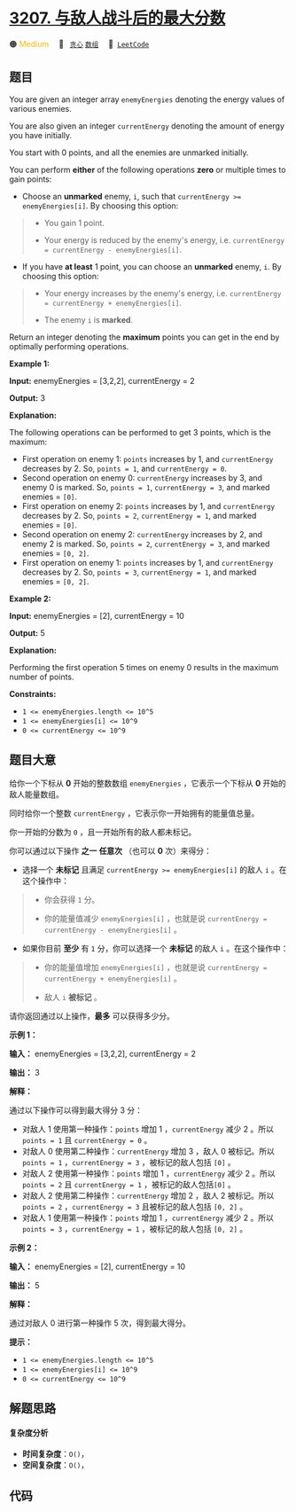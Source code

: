 # [3207. 与敌人战斗后的最大分数](https://leetcode.com/problems/maximum-points-after-enemy-battles)

🟠 <font color=#ffb800>Medium</font>&emsp; 🔖&ensp; [`贪心`](/leetcode/outline/tag/greedy.md) [`数组`](/leetcode/outline/tag/array.md)&emsp; 🔗&ensp;[`LeetCode`](https://leetcode.com/problems/maximum-points-after-enemy-battles)


## 题目

You are given an integer array `enemyEnergies` denoting the energy values of
various enemies.

You are also given an integer `currentEnergy` denoting the amount of energy
you have initially.

You start with 0 points, and all the enemies are unmarked initially.

You can perform **either** of the following operations **zero** or multiple
times to gain points:

  * Choose an **unmarked** enemy, `i`, such that `currentEnergy >= enemyEnergies[i]`. By choosing this option: 
> 
> * You gain 1 point.
> 
> * Your energy is reduced by the enemy's energy, i.e. `currentEnergy = currentEnergy - enemyEnergies[i]`.
  * If you have **at least** 1 point, you can choose an **unmarked** enemy, `i`. By choosing this option: 
> 
> * Your energy increases by the enemy's energy, i.e. `currentEnergy = currentEnergy + enemyEnergies[i]`.
> 
> * The enemy `i` is **marked**.

Return an integer denoting the **maximum** points you can get in the end by
optimally performing operations.



**Example 1:**

**Input:** enemyEnergies = [3,2,2], currentEnergy = 2

**Output:** 3

**Explanation:**

The following operations can be performed to get 3 points, which is the
maximum:

  * First operation on enemy 1: `points` increases by 1, and `currentEnergy` decreases by 2. So, `points = 1`, and `currentEnergy = 0`.
  * Second operation on enemy 0: `currentEnergy` increases by 3, and enemy 0 is marked. So, `points = 1`, `currentEnergy = 3`, and marked enemies = `[0]`.
  * First operation on enemy 2: `points` increases by 1, and `currentEnergy` decreases by 2. So, `points = 2`, `currentEnergy = 1`, and marked enemies = `[0]`.
  * Second operation on enemy 2: `currentEnergy` increases by 2, and enemy 2 is marked. So, `points = 2`, `currentEnergy = 3`, and marked enemies = `[0, 2]`.
  * First operation on enemy 1: `points` increases by 1, and `currentEnergy` decreases by 2. So, `points = 3`, `currentEnergy = 1`, and marked enemies = `[0, 2]`.

**Example 2:**

**Input:** enemyEnergies = [2], currentEnergy = 10

**Output:** 5

**Explanation:**

Performing the first operation 5 times on enemy 0 results in the maximum
number of points.



**Constraints:**

  * `1 <= enemyEnergies.length <= 10^5`
  * `1 <= enemyEnergies[i] <= 10^9`
  * `0 <= currentEnergy <= 10^9`


## 题目大意

给你一个下标从 **0**  开始的整数数组 `enemyEnergies` ，它表示一个下标从 **0**  开始的敌人能量数组。

同时给你一个整数 `currentEnergy` ，它表示你一开始拥有的能量值总量。

你一开始的分数为 `0` ，且一开始所有的敌人都未标记。

你可以通过以下操作 **之一**  **任意次** （也可以 **0**  次）来得分：

  * 选择一个 **未标记**  且满足 `currentEnergy >= enemyEnergies[i]` 的敌人 `i` 。在这个操作中： 
> 
> * 你会获得 `1` 分。
> 
> * 你的能量值减少 `enemyEnergies[i]` ，也就是说 `currentEnergy = currentEnergy - enemyEnergies[i]` 。
  * 如果你目前 **至少**  有 `1` 分，你可以选择一个 **未标记**  的敌人 `i` 。在这个操作中： 
> 
> * 你的能量值增加 `enemyEnergies[i]` ，也就是说 `currentEnergy = currentEnergy + enemyEnergies[i]` 。
> 
> * 敌人 `i` **被标记**  。

请你返回通过以上操作，**最多**  可以获得多少分。



**示例 1：**

**输入：** enemyEnergies = [3,2,2], currentEnergy = 2

**输出：** 3

**解释：**

通过以下操作可以得到最大得分 3 分：

  * 对敌人 1 使用第一种操作：`points` 增加 1 ，`currentEnergy` 减少 2 。所以 `points = 1` 且 `currentEnergy = 0` 。
  * 对敌人 0 使用第二种操作：`currentEnergy` 增加 3 ，敌人 0 被标记。所以 `points = 1` ，`currentEnergy = 3` ，被标记的敌人包括 `[0]` 。
  * 对敌人 2 使用第一种操作：`points` 增加 1 ，`currentEnergy` 减少 2 。所以 `points = 2` 且 `currentEnergy = 1` ，被标记的敌人包括`[0]` 。
  * 对敌人 2 使用第二种操作：`currentEnergy` 增加 2 ，敌人 2 被标记。所以 `points = 2` ，`currentEnergy = 3` 且被标记的敌人包括 `[0, 2]` 。
  * 对敌人 1 使用第一种操作：`points` 增加 1 ，`currentEnergy` 减少 2 。所以 `points = 3` ，`currentEnergy = 1` ，被标记的敌人包括 `[0, 2]` 。

**示例 2：**

**输入：** enemyEnergies = [2], currentEnergy = 10

**输出：** 5

**解释：**

通过对敌人 0 进行第一种操作 5 次，得到最大得分。



**提示：**

  * `1 <= enemyEnergies.length <= 10^5`
  * `1 <= enemyEnergies[i] <= 10^9`
  * `0 <= currentEnergy <= 10^9`


## 解题思路

#### 复杂度分析

- **时间复杂度**：`O()`，
- **空间复杂度**：`O()`，

## 代码

```javascript

```